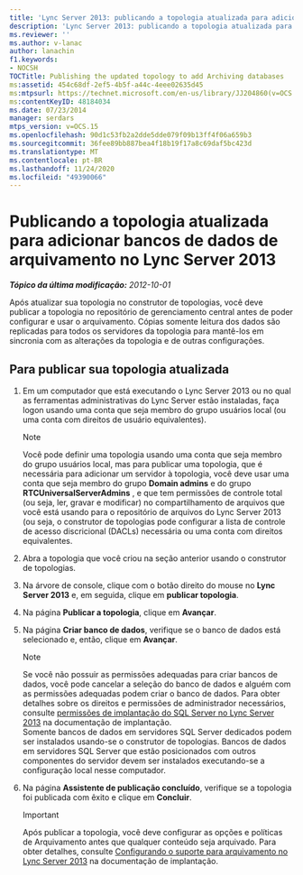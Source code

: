 ```yaml
---
title: 'Lync Server 2013: publicando a topologia atualizada para adicionar bancos de dados de arquivamento'
description: 'Lync Server 2013: publicando a topologia atualizada para adicionar bancos de dados de arquivamento.'
ms.reviewer: ''
ms.author: v-lanac
author: lanachin
f1.keywords:
- NOCSH
TOCTitle: Publishing the updated topology to add Archiving databases
ms:assetid: 454c68df-2ef5-4b5f-a44c-4eee02635d45
ms:mtpsurl: https://technet.microsoft.com/en-us/library/JJ204860(v=OCS.15)
ms:contentKeyID: 48184034
ms.date: 07/23/2014
manager: serdars
mtps_version: v=OCS.15
ms.openlocfilehash: 90d1c53fb2a2dde5dde079f09b13ff4f06a659b3
ms.sourcegitcommit: 36fee89bb887bea4f18b19f17a8c69daf5bc423d
ms.translationtype: MT
ms.contentlocale: pt-BR
ms.lasthandoff: 11/24/2020
ms.locfileid: "49390066"
---
```

# <a name="publishing-the-updated-topology-to-add-archiving-databases-in-lync-server-2013"></a>Publicando a topologia atualizada para adicionar bancos de dados de arquivamento no Lync Server 2013

<div data-xmlns="http://www.w3.org/1999/xhtml">

<div class="topic" data-xmlns="http://www.w3.org/1999/xhtml" data-msxsl="urn:schemas-microsoft-com:xslt" data-cs="https://msdn.microsoft.com/">

<div data-asp="https://msdn2.microsoft.com/asp">



</div>

<div id="mainSection">

<div id="mainBody">

<span> </span>

_**Tópico da última modificação:** 2012-10-01_

Após atualizar sua topologia no construtor de topologias, você deve publicar a topologia no repositório de gerenciamento central antes de poder configurar e usar o arquivamento. Cópias somente leitura dos dados são replicadas para todos os servidores da topologia para mantê-los em sincronia com as alterações da topologia e de outras configurações.

<div>

## <a name="to-publish-your-updated-topology"></a>Para publicar sua topologia atualizada

1.  Em um computador que está executando o Lync Server 2013 ou no qual as ferramentas administrativas do Lync Server estão instaladas, faça logon usando uma conta que seja membro do grupo usuários local (ou uma conta com direitos de usuário equivalentes).
    
    <div>
    

    > [!NOTE]  
    > Você pode definir uma topologia usando uma conta que seja membro do grupo usuários local, mas para publicar uma topologia, que é necessária para adicionar um servidor à topologia, você deve usar uma conta que seja membro do grupo <STRONG>Domain admins</STRONG> e do grupo <STRONG>RTCUniversalServerAdmins</STRONG> , e que tem permissões de controle total (ou seja, ler, gravar e modificar) no compartilhamento de arquivos que você está usando para o repositório de arquivos do Lync Server 2013 (ou seja, o construtor de topologias pode configurar a lista de controle de acesso discricional (DACLs) necessária ou uma conta com direitos equivalentes.

    
    </div>

2.  Abra a topologia que você criou na seção anterior usando o construtor de topologias.

3.  Na árvore de console, clique com o botão direito do mouse no **Lync Server 2013** e, em seguida, clique em **publicar topologia**.

4.  Na página **Publicar a topologia**, clique em **Avançar**.

5.  Na página **Criar banco de dados**, verifique se o banco de dados está selecionado e, então, clique em **Avançar**.
    
    <div>
    

    > [!NOTE]  
    > Se você não possuir as permissões adequadas para criar bancos de dados, você pode cancelar a seleção do banco de dados e alguém com as permissões adequadas podem criar o banco de dados. Para obter detalhes sobre os direitos e permissões de administrador necessários, consulte <A href="lync-server-2013-deployment-permissions-for-sql-server.md">permissões de implantação do SQL Server no Lync Server 2013</A> na documentação de implantação.<BR>Somente bancos de dados em servidores SQL Server dedicados podem ser instalados usando-se o construtor de topologias. Bancos de dados em servidores SQL Server que estão posicionados com outros componentes do servidor devem ser instalados executando-se a configuração local nesse computador.

    
    </div>

6.  Na página **Assistente de publicação concluído**, verifique se a topologia foi publicada com êxito e clique em **Concluir**.
    
    <div>
    

    > [!IMPORTANT]  
    > Após publicar a topologia, você deve configurar as opções e políticas de Arquivamento antes que qualquer conteúdo seja arquivado. Para obter detalhes, consulte <A href="lync-server-2013-configuring-support-for-archiving.md">Configurando o suporte para arquivamento no Lync Server 2013</A> na documentação de implantação.

    
    </div>

</div>

</div>

<span> </span>

</div>

</div>

</div>


